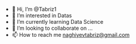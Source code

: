 - 👋 Hi, I’m @Tabriz1
- 👀 I’m interested in Datas
- 🌱 I’m currently learning Data Science
- 💞️ I’m looking to collaborate on ...
- 📫 How to reach me naghiyevtabriz@gmail.com

<!---
Tabriz1/Tabriz1 is a ✨ special ✨ repository because its `README.md` (this file) appears on your GitHub profile.
You can click the Preview link to take a look at your changes.
--->
